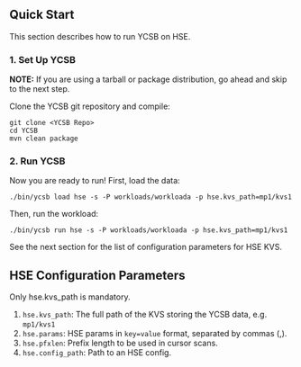 <!-- LICENSE TODO
Copyright (c) 2012 YCSB contributors. All rights reserved.

Licensed under the Apache License, Version 2.0 (the "License"); you
may not use this file except in compliance with the License. You
may obtain a copy of the License at

http://www.apache.org/licenses/LICENSE-2.0

Unless required by applicable law or agreed to in writing, software
distributed under the License is distributed on an "AS IS" BASIS,
WITHOUT WARRANTIES OR CONDITIONS OF ANY KIND, either express or
implied. See the License for the specific language governing
permissions and limitations under the License. See accompanying
LICENSE file.
-->

## Quick Start

This section describes how to run YCSB on HSE.

### 1. Set Up YCSB

**NOTE:** If you are using a tarball or package distribution, go ahead and skip
to the next step.

Clone the YCSB git repository and compile:

    git clone <YCSB Repo>
    cd YCSB
    mvn clean package

### 2. Run YCSB

Now you are ready to run! First, load the data:

    ./bin/ycsb load hse -s -P workloads/workloada -p hse.kvs_path=mp1/kvs1

Then, run the workload:

    ./bin/ycsb run hse -s -P workloads/workloada -p hse.kvs_path=mp1/kvs1

See the next section for the list of configuration parameters for HSE KVS.

## HSE Configuration Parameters
Only hse.kvs_path is mandatory.
    
1. `hse.kvs_path`: The full path of the KVS storing the YCSB data, e.g. `mp1/kvs1`
2. `hse.params`: HSE params in `key=value` format, separated by commas (,).
3. `hse.pfxlen`: Prefix length to be used in cursor scans.
4. `hse.config_path`: Path to an HSE config.

